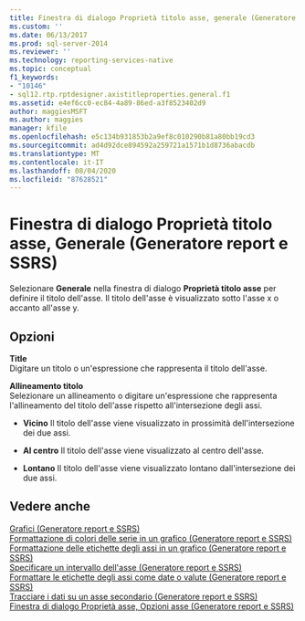 ```yaml
---
title: Finestra di dialogo Proprietà titolo asse, generale (Generatore report e SSRS) | Microsoft Docs
ms.custom: ''
ms.date: 06/13/2017
ms.prod: sql-server-2014
ms.reviewer: ''
ms.technology: reporting-services-native
ms.topic: conceptual
f1_keywords:
- "10146"
- sql12.rtp.rptdesigner.axistitleproperties.general.f1
ms.assetid: e4ef6cc0-ec84-4a89-86ed-a3f8523402d9
author: maggiesMSFT
ms.author: maggies
manager: kfile
ms.openlocfilehash: e5c134b931853b2a9ef8c010290b81a80bb19cd3
ms.sourcegitcommit: ad4d92dce894592a259721a1571b1d8736abacdb
ms.translationtype: MT
ms.contentlocale: it-IT
ms.lasthandoff: 08/04/2020
ms.locfileid: "87628521"
---
```

# <a name="axis-title-properties-dialog-box-general-report-builder-and-ssrs"></a>Finestra di dialogo Proprietà titolo asse, Generale (Generatore report e SSRS)
  Selezionare **Generale** nella finestra di dialogo **Proprietà titolo asse** per definire il titolo dell'asse. Il titolo dell'asse è visualizzato sotto l'asse x o accanto all'asse y.  
  
## <a name="options"></a>Opzioni  
 **Title**  
 Digitare un titolo o un'espressione che rappresenta il titolo dell'asse.  
  
 **Allineamento titolo**  
 Selezionare un allineamento o digitare un'espressione che rappresenta l'allineamento del titolo dell'asse rispetto all'intersezione degli assi.  
  
-   **Vicino** Il titolo dell'asse viene visualizzato in prossimità dell'intersezione dei due assi.  
  
-   **Al centro** Il titolo dell'asse viene visualizzato al centro dell'asse.  
  
-   **Lontano** Il titolo dell'asse viene visualizzato lontano dall'intersezione dei due assi.  
  
## <a name="see-also"></a>Vedere anche  
 [Grafici &#40;Generatore report e SSRS&#41;](report-design/charts-report-builder-and-ssrs.md)   
 [Formattazione di colori delle serie in un grafico &#40;Generatore report e SSRS&#41;](report-design/formatting-series-colors-on-a-chart-report-builder-and-ssrs.md)   
 [Formattazione delle etichette degli assi in un grafico &#40;Generatore report e SSRS&#41;](report-design/formatting-axis-labels-on-a-chart-report-builder-and-ssrs.md)   
 [Specificare un intervallo dell'asse &#40;Generatore report e SSRS&#41;](report-design/specify-an-axis-interval-report-builder-and-ssrs.md)   
 [Formattare le etichette degli assi come date o valute &#40;Generatore report e SSRS&#41;](report-design/format-axis-labels-as-dates-or-currencies-report-builder-and-ssrs.md)   
 [Tracciare i dati su un asse secondario &#40;Generatore report e SSRS&#41;](report-design/plot-data-on-a-secondary-axis-report-builder-and-ssrs.md)   
 [Finestra di dialogo Proprietà asse, Opzioni asse &#40;Generatore report e SSRS&#41;](../../2014/reporting-services/axis-properties-dialog-box-axis-options-report-builder-and-ssrs.md)  
  
  
